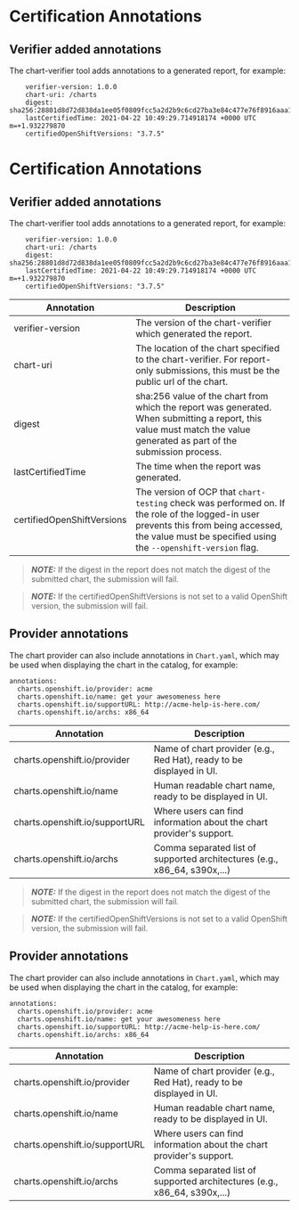# Certification Annotations

## Verifier added annotations

The chart-verifier tool adds annotations to a generated report, for example:

```
    verifier-version: 1.0.0
    chart-uri: /charts
    digest: sha256:28801d8d72d838da1ee05f0809fcc5a2d2b9c6cd27ba3e84c477e76f8916aaa1
    lastCertifiedTime: 2021-04-22 10:49:29.714918174 +0000 UTC m=+1.932279870
    certifiedOpenShiftVersions: "3.7.5"
```

# Certification Annotations

## Verifier added annotations

The chart-verifier tool adds annotations to a generated report, for example:

```
    verifier-version: 1.0.0
    chart-uri: /charts
    digest: sha256:28801d8d72d838da1ee05f0809fcc5a2d2b9c6cd27ba3e84c477e76f8916aaa1
    lastCertifiedTime: 2021-04-22 10:49:29.714918174 +0000 UTC m=+1.932279870
    certifiedOpenShiftVersions: "3.7.5"
```

| Annotation | Description
|---|---
| verifier-version  | The version of the chart-verifier which generated the report.
| chart-uri         | The location of the chart specified to the chart-verifier. For report-only submissions, this must be the public url of the chart.
| digest            | sha:256 value of the chart from which the report was generated. When submitting a report, this value must match the value generated as part of the submission process.
| lastCertifiedTime | The time when the report was generated.
| certifiedOpenShiftVersions | The version of OCP that `chart-testing` check was performed on. If the role of the logged-in user prevents this from being accessed, the value must be specified using the `--openshift-version` flag.

> **_NOTE:_** If the digest in the report does not match the digest of the submitted chart, the submission will fail.

> **_NOTE:_** If the certifiedOpenShiftVersions is not set to a valid OpenShift version, the submission will fail.

## Provider annotations

The chart provider can also include annotations in `Chart.yaml`, which may be used when displaying the chart in the catalog, for example:

```
annotations:
  charts.openshift.io/provider: acme
  charts.openshift.io/name: get your awesomeness here
  charts.openshift.io/supportURL: http://acme-help-is-here.com/
  charts.openshift.io/archs: x86_64
```

| Annotation                     | Description                                                              |
| ------------------------------ | ------------------------------------------------------------------------ |
| charts.openshift.io/provider   | Name of chart provider (e.g., Red Hat), ready to be displayed in UI.      |
| charts.openshift.io/name       | Human readable chart name, ready to be displayed in UI.                  |
| charts.openshift.io/supportURL | Where users can find information about the chart provider's support.     |
| charts.openshift.io/archs      | Comma separated list of supported architectures (e.g., x86_64, s390x,...) |


> **_NOTE:_** If the digest in the report does not match the digest of the submitted chart, the submission will fail.

> **_NOTE:_** If the certifiedOpenShiftVersions is not set to a valid OpenShift version, the submission will fail.

## Provider annotations

The chart provider can also include annotations in `Chart.yaml`, which may be used when displaying the chart in the catalog, for example:

```
annotations:
  charts.openshift.io/provider: acme
  charts.openshift.io/name: get your awesomeness here
  charts.openshift.io/supportURL: http://acme-help-is-here.com/
  charts.openshift.io/archs: x86_64
```

| Annotation                     | Description                                                              |
| ------------------------------ | ------------------------------------------------------------------------ |
| charts.openshift.io/provider   | Name of chart provider (e.g., Red Hat), ready to be displayed in UI.      |
| charts.openshift.io/name       | Human readable chart name, ready to be displayed in UI.                  |
| charts.openshift.io/supportURL | Where users can find information about the chart provider's support.     |
| charts.openshift.io/archs      | Comma separated list of supported architectures (e.g., x86_64, s390x,...) |
